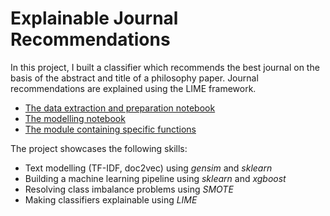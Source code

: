 # Explainable Journal Recommendations
In this project, I built a classifier which recommends the best journal on the basis of the abstract and title of a philosophy paper. Journal recommendations are explained using the LIME framework.

* [The data extraction and preparation notebook](https://github.com/fabianbeigang/journal_classifier/blob/main/journal_dataset_generation.ipynb)
* [The modelling notebook](https://github.com/fabianbeigang/journal_classifier/blob/main/journal_modelling.ipynb)
* [The module containing specific functions](https://github.com/fabianbeigang/journal_classifier/blob/main/functions.py)

The project showcases the following skills:

* Text modelling (TF-IDF, doc2vec) using *gensim* and *sklearn*
* Building a machine learning pipeline using *sklearn* and *xgboost*
* Resolving class imbalance problems using *SMOTE*
* Making classifiers explainable using *LIME*
